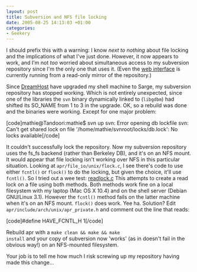 ```yaml
---
layout: post
title: Subversion and NFS file locking
date: 2005-08-25 14:13:03 +01:00
categories:
- Geekery
---
```

I should prefix this with a warning:  I know <em>next to nothing</em> about file locking and the implications of what I've just done.  However, it now appears to work, and I'm not <em>too</em> worried about simultaneous access to my subversion repository since I'm the only one that uses it.  (Even the <a href="http://woss.name/svn/">web interface</a> is currently running from a read-only mirror of the repository.)

Since <a href="http://www.dreamhost.com/rewards.cgi?wossname">DreamHost</a> have upgraded my shell machine to Sarge, my subversion repository has stopped working.  Which is not entirely unexpected, since one of the libraries the <code>svn</code> binary dynamically linked to (<code>libgdbm</code>) had shifted its SO_NAME from 1 to 3 in the upgrade.  OK, so a rebuild was done and the binaries were working.  Except for one major problem:

[code]mathie@Tandoori:mathie$ svn up
svn: Error opening db lockfile
svn: Can't get shared lock on file '/home/mathie/svnroot/locks/db.lock': No locks available[/code]

It couldn't successfully lock the repository.  Now my subversion repository uses the fs_fs backend (rather than Berkeley DB), and it's on an NFS mount.  It would appear that file locking isn't working over NFS in this particular situation.  Looking at <code>apr/file_io/unix/flock.c</code>, I see there's code to use either <code>fcntl()</code> or <code>flock()</code> to do the locking, but given the choice, it'll use <code>fcntl()</code>.  So I tried out a wee test: <a href="http://woss.name/wp-content/readlock.c">readlock.c</a>  This attempts to create a read lock on a file using both methods.  Both methods work fine on a local filesystem with my laptop (Mac OS X 10.4) and on the shell server (Debian GNU/Linux 3.1).  However the <code>fcntl()</code> method fails on the latter machine when it's on an NFS mount.  <code>flock()</code> does work.  Yee ha.  Solution?  Edit <code>apr/include/arch/unix/apr_private.h</code> and comment out the line that reads:

[code]#define HAVE_FCNTL_H 1[/code]

Rebuild apr with a <code>make clean && make && make install</code> and your copy of subversion now 'works' (as in doesn't fail in the obvious way!) on an NFS-mounted filesystem.

Your job is to tell me how much I risk screwing up my repository having made this change...
